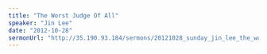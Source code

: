 ```yaml
---
title: "The Worst Judge Of All"
speaker: "Jin Lee"
date: "2012-10-28"
sermonUrl: "http://35.190.93.184/sermons/20121028_sunday_jin_lee_the_worst_judge_of_all.mp3"
---
```

